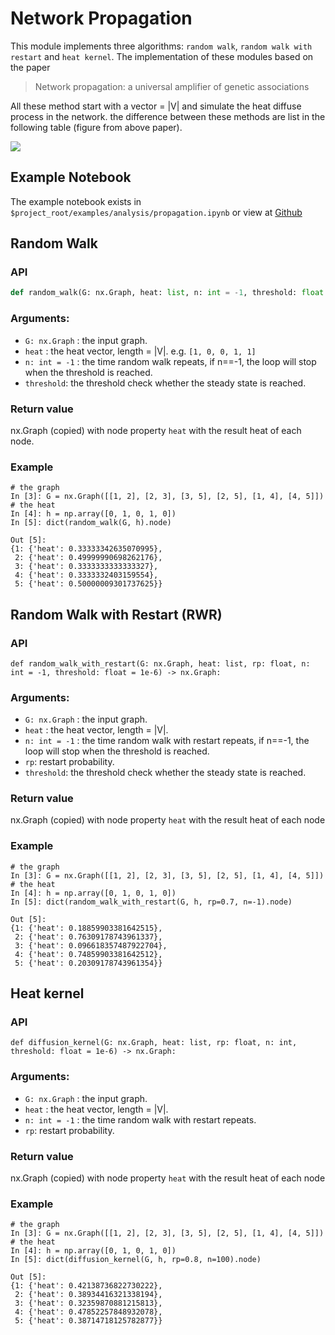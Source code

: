 # Network Propagation
This module implements three algorithms: `random walk`, `random walk with restart` and `heat kernel`. The 
implementation of these modules based on the paper
> Network propagation: a universal amplifier of genetic associations

All these method start with a vector = |V| and simulate the heat diffuse process in the network.
the difference between these methods are list in the following table (figure from above paper).

![](https://github.com/iseekwonderful/PyPathway/blob/master/docs/markdowns/images/propagation/propagation_overview.png?raw=true)

## Example Notebook

The example notebook exists in `$project_root/examples/analysis/propagation.ipynb` or view at [Github](https://github.com/iseekwonderful/PyPathway/blob/master/examples/analysis/propagation.ipynb)

## Random Walk

### API
```python
def random_walk(G: nx.Graph, heat: list, n: int = -1, threshold: float = 1e-6) -> nx.Graph
```

### Arguments:
* `G: nx.Graph` : the input graph.
* `heat` : the heat vector, length = |V|. e.g. `[1, 0, 0, 1, 1]`
* `n: int = -1` : the time random walk repeats, if n==-1, the loop will stop when the
    threshold is reached.
* `threshold`: the threshold check whether the steady state is reached.

### Return value
nx.Graph (copied) with node property `heat` with the result heat of each node.

### Example

```
# the graph
In [3]: G = nx.Graph([[1, 2], [2, 3], [3, 5], [2, 5], [1, 4], [4, 5]])
# the heat
In [4]: h = np.array([0, 1, 0, 1, 0])
In [5]: dict(random_walk(G, h).node)

Out [5]: 
{1: {'heat': 0.33333342635070995},
 2: {'heat': 0.49999990698262176},
 3: {'heat': 0.3333333333333327},
 4: {'heat': 0.3333332403159554},
 5: {'heat': 0.50000009301737625}}
```

## Random Walk with Restart (RWR)

### API
```
def random_walk_with_restart(G: nx.Graph, heat: list, rp: float, n: int = -1, threshold: float = 1e-6) -> nx.Graph:
```

### Arguments:
* `G: nx.Graph` : the input graph.
* `heat` : the heat vector, length = |V|.
* `n: int = -1` : the time random walk with restart repeats, if n==-1, the loop will stop when the
    threshold is reached.
* `rp`: restart probability.
* `threshold`: the threshold check whether the steady state is reached.

### Return value
nx.Graph (copied) with node property `heat` with the result heat of each node

### Example

```
# the graph
In [3]: G = nx.Graph([[1, 2], [2, 3], [3, 5], [2, 5], [1, 4], [4, 5]])
# the heat
In [4]: h = np.array([0, 1, 0, 1, 0])
In [5]: dict(random_walk_with_restart(G, h, rp=0.7, n=-1).node)

Out [5]: 
{1: {'heat': 0.18859903381642515},
 2: {'heat': 0.76309178743961337},
 3: {'heat': 0.096618357487922704},
 4: {'heat': 0.74859903381642512},
 5: {'heat': 0.20309178743961354}}
```

## Heat kernel

### API
```
def diffusion_kernel(G: nx.Graph, heat: list, rp: float, n: int, threshold: float = 1e-6) -> nx.Graph:
```

### Arguments:
* `G: nx.Graph` : the input graph.
* `heat` : the heat vector, length = |V|.
* `n: int = -1` : the time random walk with restart repeats.
* `rp`: restart probability.

### Return value
nx.Graph (copied) with node property `heat` with the result heat of each node

### Example

```
# the graph
In [3]: G = nx.Graph([[1, 2], [2, 3], [3, 5], [2, 5], [1, 4], [4, 5]])
# the heat
In [4]: h = np.array([0, 1, 0, 1, 0])
In [5]: dict(diffusion_kernel(G, h, rp=0.8, n=100).node)

Out [5]: 
{1: {'heat': 0.42138736822730222},
 2: {'heat': 0.38934416321338194},
 3: {'heat': 0.32359870881215813},
 4: {'heat': 0.47852257848932078},
 5: {'heat': 0.38714718125782877}}
```

